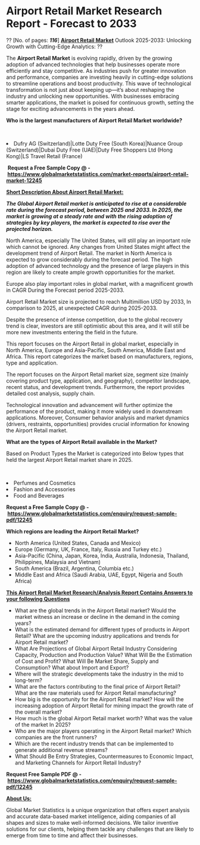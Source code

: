 <H1>Airport Retail Market Research Report - Forecast to 2033</H1><p>?? [No. of pages:&nbsp;<strong><em>116</em></strong>]&nbsp;<strong><a href="https://www.globalmarketstatistics.com/market-reports/airport-retail-market-12245">Airport Retail&nbsp;Market</a></strong>&nbsp;Outlook 2025-2033: Unlocking Growth with Cutting-Edge Analytics: ??</p><p>The <strong>Airport Retail Market</strong> is evolving rapidly, driven by the growing adoption of advanced technologies that help businesses operate more efficiently and stay competitive. As industries push for greater innovation and performance, companies are investing heavily in cutting-edge solutions to streamline operations and boost productivity. This wave of technological transformation is not just about keeping up&mdash;it&rsquo;s about reshaping the industry and unlocking new opportunities. With businesses embracing smarter applications, the market is poised for continuous growth, setting the stage for exciting advancements in the years ahead.</p><p><strong>Who is the largest manufacturers of Airport Retail Market worldwide?</strong></p><p>&nbsp;<li>Dufry AG (Switzerland)|Lotte Duty Free (South Korea)|Nuance Group (Switzerland)|Dubai Duty Free (UAE)|Duty Free Shoppers Ltd (Hong Kong)|LS Travel Retail (France)</p><p>&nbsp;<strong>Request a Free Sample Copy @ -&nbsp;<a href="https://www.globalmarketstatistics.com/market-reports/airport-retail-market-12245">https://www.globalmarketstatistics.com/market-reports/airport-retail-market-12245</a></strong></p><p><strong><u>Short Description About Airport Retail Market:</u></strong></p><p><strong><em>The Global Airport Retail market is anticipated to rise at a considerable rate during the forecast period, between 2025 and 2033. In 2025, the market is growing at a steady rate and with the rising adoption of strategies by key players, the market is expected to rise over the projected horizon.</em></strong></p><p>North America, especially The United States, will still play an important role which cannot be ignored. Any changes from United States might affect the development trend of Airport Retail. The market in North America is expected to grow considerably during the forecast period. The high adoption of advanced technology and the presence of large players in this region are likely to create ample growth opportunities for the market.</p><p>Europe also play important roles in global market, with a magnificent growth in CAGR During the Forecast period 2025-2033.</p><p>Airport Retail Market size is projected to reach Multimillion USD by 2033, In comparison to 2025, at unexpected CAGR during 2025-2033.</p><p>Despite the presence of intense competition, due to the global recovery trend is clear, investors are still optimistic about this area, and it will still be more new investments entering the field in the future.</p><p>This report focuses on the Airport Retail in global market, especially in North America, Europe and Asia-Pacific, South America, Middle East and Africa. This report categorizes the market based on manufacturers, regions, type and application.</p><p>The report focuses on the Airport Retail market size, segment size (mainly covering product type, application, and geography), competitor landscape, recent status, and development trends. Furthermore, the report provides detailed cost analysis, supply chain.</p><p>Technological innovation and advancement will further optimize the performance of the product, making it more widely used in downstream applications. Moreover, Consumer behavior analysis and market dynamics (drivers, restraints, opportunities) provides crucial information for knowing the Airport Retail market.</p><p><strong>What are the types of Airport Retail available in the Market?</strong></p><p>Based on Product Types the Market is categorized into Below types that held the largest Airport Retail market share in 2025.</p><p>&nbsp;<li>Perfumes and Cosmetics<li> Fashion and Accessories<li> Food and Beverages&nbsp;</p><p><strong>Request a Free Sample Copy @ -&nbsp;<a href="https://www.globalmarketstatistics.com/enquiry/request-sample-pdf/12245">https://www.globalmarketstatistics.com/enquiry/request-sample-pdf/12245</a></strong></p><p><strong>Which regions are leading the Airport Retail Market?</strong></p><ul><li>North America (United States, Canada and Mexico)</li><li>Europe (Germany, UK, France, Italy, Russia and Turkey etc.)</li><li>Asia-Pacific (China, Japan, Korea, India, Australia, Indonesia, Thailand, Philippines, Malaysia and Vietnam)</li><li>South America (Brazil, Argentina, Columbia etc.)</li><li>Middle East and Africa (Saudi Arabia, UAE, Egypt, Nigeria and South Africa)</li></ul><p><strong><u>This Airport Retail Market Research/Analysis Report Contains Answers to your following Questions</u></strong></p><ul><li>What are the global trends in the Airport Retail market? Would the market witness an increase or decline in the demand in the coming years?</li><li>What is the estimated demand for different types of products in Airport Retail? What are the upcoming industry applications and trends for Airport Retail market?</li><li>What Are Projections of Global Airport Retail Industry Considering Capacity, Production and Production Value? What Will Be the Estimation of Cost and Profit? What Will Be Market Share, Supply and Consumption? What about Import and Export?</li><li>Where will the strategic developments take the industry in the mid to long-term?</li><li>What are the factors contributing to the final price of Airport Retail? What are the raw materials used for Airport Retail manufacturing?</li><li>How big is the opportunity for the Airport Retail market? How will the increasing adoption of Airport Retail for mining impact the growth rate of the overall market?</li><li>How much is the global Airport Retail market worth? What was the value of the market In 2025?</li><li>Who are the major players operating in the Airport Retail market? Which companies are the front runners?</li><li>Which are the recent industry trends that can be implemented to generate additional revenue streams?</li><li>What Should Be Entry Strategies, Countermeasures to Economic Impact, and Marketing Channels for Airport Retail Industry?</li></ul><p><strong>Request Free Sample PDF @ -&nbsp;<a href="https://www.globalmarketstatistics.com/enquiry/request-sample-pdf/12245">https://www.globalmarketstatistics.com/enquiry/request-sample-pdf/12245</a></strong></p><p><strong><u>About Us:</u></strong></p><p>Global Market Statistics&nbsp;is a unique organization that offers expert analysis and accurate data-based market intelligence, aiding companies of all shapes and sizes to make well-informed decisions. We tailor inventive solutions for our clients, helping them tackle any challenges that are likely to emerge from time to time and affect their businesses.</p>
